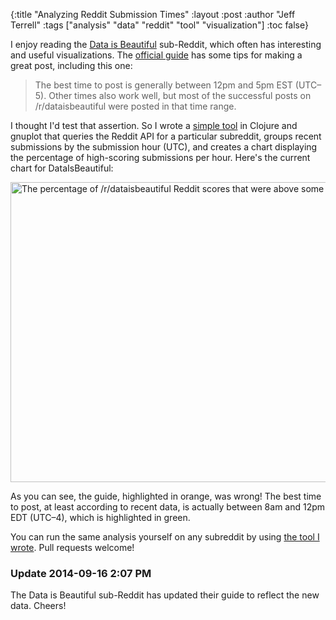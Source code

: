 {:title "Analyzing Reddit Submission Times"
 :layout :post
 :author "Jeff Terrell"
 :tags ["analysis" "data" "reddit" "tool" "visualization"]
 :toc false}

I enjoy reading the [Data is Beautiful](http://www.reddit.com/r/dataisbeautiful/) sub-Reddit, which often has interesting and useful visualizations. The [official guide](http://www.reddit.com/r/dataisbeautiful/wiki/greatpost) has some tips for making a great post, including this one:

> The best time to post is generally between 12pm and 5pm EST (UTC–5). Other times also work well, but most of the successful posts on /r/dataisbeautiful were posted in that time range.

I thought I'd test that assertion. So I wrote a [simple tool](https://bitbucket.org/altometrics/reddit-scores) in Clojure and gnuplot that queries the Reddit API for a particular subreddit, groups recent submissions by the submission hour (UTC), and creates a chart displaying the percentage of high-scoring submissions per hour. Here's the current chart for DataIsBeautiful:

<img src="/img/reddit-high-scores-highlighted.png" alt="The percentage of /r/dataisbeautiful Reddit scores that were above some value, per hour." width="640" height="480" />

As you can see, the guide, highlighted in orange, was wrong! The best time to post, at least according to recent data, is actually between 8am and 12pm EDT (UTC–4), which is highlighted in green.

You can run the same analysis yourself on any subreddit by using [the tool I wrote](https://bitbucket.org/altometrics/reddit-scores). Pull requests welcome!

<h3>Update 2014-09-16 2:07 PM</h3>

The Data is Beautiful sub-Reddit has updated their guide to reflect the new data. Cheers!
